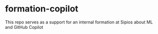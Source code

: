 # formation-copilot

This repo serves as a support for an internal formation at Sipios about ML and
GitHub Copilot
